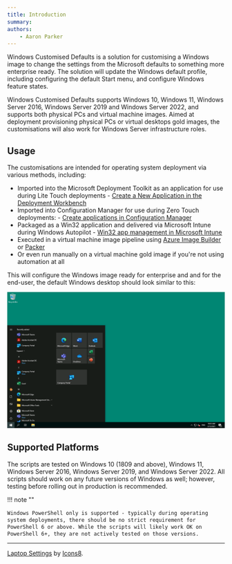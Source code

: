 ```yaml
---
title: Introduction
summary: 
authors:
    - Aaron Parker
---
```

Windows Customised Defaults is a solution for customising a Windows image to change the settings from the Microsoft defaults to something more enterprise ready. The solution will update the Windows default profile, including configuring the default Start menu, and configure Windows feature states.

Windows Customised Defaults supports Windows 10, Windows 11, Windows Server 2016, Windows Server 2019 and Windows Server 2022, and supports both physical PCs and virtual machine images. Aimed at deployment provisioning physical PCs or virtual desktops gold images, the customisations will also work for Windows Server infrastructure roles.

## Usage

The customisations are intended for operating system deployment via various methods, including:

* Imported into the Microsoft Deployment Toolkit as an application for use during Lite Touch deployments - [Create a New Application in the Deployment Workbench](https://docs.microsoft.com/en-us/mem/configmgr/mdt/use-the-mdt#CreateaNewApplicationintheDeploymentWorkbench)
* Imported into Configuration Manager for use during Zero Touch deployments: - [Create applications in Configuration Manager](https://docs.microsoft.com/en-us/mem/configmgr/apps/deploy-use/create-applications)
* Packaged as a Win32 application and delivered via Microsoft Intune during Windows Autopilot - [Win32 app management in Microsoft Intune](https://docs.microsoft.com/en-us/mem/intune/apps/apps-win32-app-management)
* Executed in a virtual machine image pipeline using [Azure Image Builder](https://docs.microsoft.com/en-us/azure/virtual-machines/image-builder-overview) or [Packer](https://www.packer.io/)
* Or even run manually on a virtual machine gold image if you're not using automation at all

This will configure the Windows image ready for enterprise and and for the end-user, the default Windows desktop should look similar to this:

![Default Windows 10 desktop](assets/img/defaultstartmenu.png)

## Supported Platforms

The scripts are tested on Windows 10 (1809 and above), Windows 11, Windows Server 2016, Windows Server 2019, and Windows Server 2022. All scripts should work on any future versions of Windows as well; however, testing before rolling out in production is recommended.

!!! note ""

    Windows PowerShell only is supported - typically during operating system deployments, there should be no strict requirement for PowerShell 6 or above. While the scripts will likely work OK on PowerShell 6+, they are not actively tested on those versions.

---
[Laptop Settings](https://icons8.com/icon/iSNxtIhB8C9B/laptop-settings) by [Icons8](https://icons8.com).
